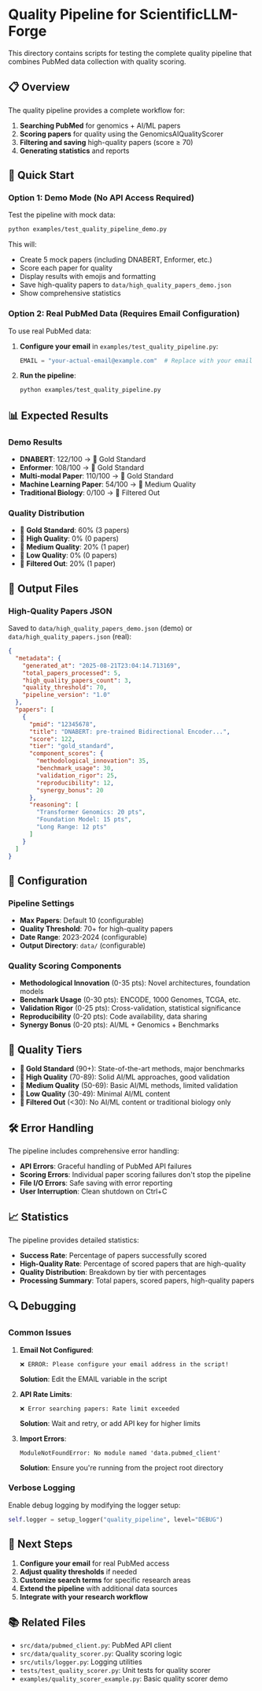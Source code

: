 # Quality Pipeline for ScientificLLM-Forge

This directory contains scripts for testing the complete quality pipeline that combines PubMed data collection with quality scoring.

## 📋 Overview

The quality pipeline provides a complete workflow for:
1. **Searching PubMed** for genomics + AI/ML papers
2. **Scoring papers** for quality using the GenomicsAIQualityScorer
3. **Filtering and saving** high-quality papers (score ≥ 70)
4. **Generating statistics** and reports

## 🚀 Quick Start

### Option 1: Demo Mode (No API Access Required)

Test the pipeline with mock data:

```bash
python examples/test_quality_pipeline_demo.py
```

This will:
- Create 5 mock papers (including DNABERT, Enformer, etc.)
- Score each paper for quality
- Display results with emojis and formatting
- Save high-quality papers to `data/high_quality_papers_demo.json`
- Show comprehensive statistics

### Option 2: Real PubMed Data (Requires Email Configuration)

To use real PubMed data:

1. **Configure your email** in `examples/test_quality_pipeline.py`:
   ```python
   EMAIL = "your-actual-email@example.com"  # Replace with your email
   ```

2. **Run the pipeline**:
   ```bash
   python examples/test_quality_pipeline.py
   ```

## 📊 Expected Results

### Demo Results
- **DNABERT**: 122/100 → 🥇 Gold Standard
- **Enformer**: 108/100 → 🥇 Gold Standard  
- **Multi-modal Paper**: 110/100 → 🥇 Gold Standard
- **Machine Learning Paper**: 54/100 → 🥉 Medium Quality
- **Traditional Biology**: 0/100 → 🚫 Filtered Out

### Quality Distribution
- 🥇 **Gold Standard**: 60% (3 papers)
- 🥈 **High Quality**: 0% (0 papers)
- 🥉 **Medium Quality**: 20% (1 paper)
- 📄 **Low Quality**: 0% (0 papers)
- 🚫 **Filtered Out**: 20% (1 paper)

## 📁 Output Files

### High-Quality Papers JSON
Saved to `data/high_quality_papers_demo.json` (demo) or `data/high_quality_papers.json` (real):

```json
{
  "metadata": {
    "generated_at": "2025-08-21T23:04:14.713169",
    "total_papers_processed": 5,
    "high_quality_papers_count": 3,
    "quality_threshold": 70,
    "pipeline_version": "1.0"
  },
  "papers": [
    {
      "pmid": "12345678",
      "title": "DNABERT: pre-trained Bidirectional Encoder...",
      "score": 122,
      "tier": "gold_standard",
      "component_scores": {
        "methodological_innovation": 35,
        "benchmark_usage": 30,
        "validation_rigor": 25,
        "reproducibility": 12,
        "synergy_bonus": 20
      },
      "reasoning": [
        "Transformer Genomics: 20 pts",
        "Foundation Model: 15 pts",
        "Long Range: 12 pts"
      ]
    }
  ]
}
```

## 🔧 Configuration

### Pipeline Settings
- **Max Papers**: Default 10 (configurable)
- **Quality Threshold**: 70+ for high-quality papers
- **Date Range**: 2023-2024 (configurable)
- **Output Directory**: `data/` (configurable)

### Quality Scoring Components
- **Methodological Innovation** (0-35 pts): Novel architectures, foundation models
- **Benchmark Usage** (0-30 pts): ENCODE, 1000 Genomes, TCGA, etc.
- **Validation Rigor** (0-25 pts): Cross-validation, statistical significance
- **Reproducibility** (0-20 pts): Code availability, data sharing
- **Synergy Bonus** (0-20 pts): AI/ML + Genomics + Benchmarks

## 🎯 Quality Tiers

- **🥇 Gold Standard** (90+): State-of-the-art methods, major benchmarks
- **🥈 High Quality** (70-89): Solid AI/ML approaches, good validation
- **🥉 Medium Quality** (50-69): Basic AI/ML methods, limited validation
- **📄 Low Quality** (30-49): Minimal AI/ML content
- **🚫 Filtered Out** (<30): No AI/ML content or traditional biology only

## 🛠️ Error Handling

The pipeline includes comprehensive error handling:
- **API Errors**: Graceful handling of PubMed API failures
- **Scoring Errors**: Individual paper scoring failures don't stop the pipeline
- **File I/O Errors**: Safe saving with error reporting
- **User Interruption**: Clean shutdown on Ctrl+C

## 📈 Statistics

The pipeline provides detailed statistics:
- **Success Rate**: Percentage of papers successfully scored
- **High-Quality Rate**: Percentage of scored papers that are high-quality
- **Quality Distribution**: Breakdown by tier with percentages
- **Processing Summary**: Total papers, scored papers, high-quality papers

## 🔍 Debugging

### Common Issues

1. **Email Not Configured**:
   ```
   ❌ ERROR: Please configure your email address in the script!
   ```
   **Solution**: Edit the EMAIL variable in the script

2. **API Rate Limits**:
   ```
   ❌ Error searching papers: Rate limit exceeded
   ```
   **Solution**: Wait and retry, or add API key for higher limits

3. **Import Errors**:
   ```
   ModuleNotFoundError: No module named 'data.pubmed_client'
   ```
   **Solution**: Ensure you're running from the project root directory

### Verbose Logging
Enable debug logging by modifying the logger setup:
```python
self.logger = setup_logger("quality_pipeline", level="DEBUG")
```

## 🚀 Next Steps

1. **Configure your email** for real PubMed access
2. **Adjust quality thresholds** if needed
3. **Customize search terms** for specific research areas
4. **Extend the pipeline** with additional data sources
5. **Integrate with your research workflow**

## 📚 Related Files

- `src/data/pubmed_client.py`: PubMed API client
- `src/data/quality_scorer.py`: Quality scoring logic
- `src/utils/logger.py`: Logging utilities
- `tests/test_quality_scorer.py`: Unit tests for quality scorer
- `examples/quality_scorer_example.py`: Basic quality scorer demo 